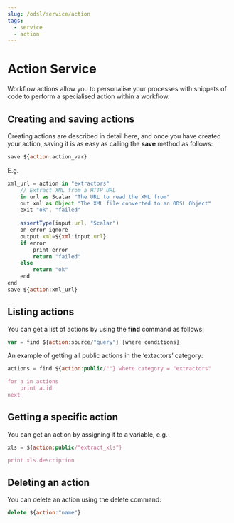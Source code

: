 ```yaml
---
slug: /odsl/service/action
tags:
  - service
  - action
---
```

Action Service
==============

Workflow actions allow you to personalise your processes with snippets of code to perform a specialised action within a workflow.

## Creating and saving actions

Creating actions are described in detail here, and once you have created your action, saving it is as easy as calling the **save** method as follows:

```js
save ${action:action_var}
```

E.g.
```js
xml_url = action in "extractors"
    // Extract XML from a HTTP URL
    in url as Scalar "The URL to read the XML from"
    out xml as Object "The XML file converted to an ODSL Object"
    exit "ok", "failed"
    
    assertType(input.url, "Scalar")
    on error ignore
    output.xml=${xml:input.url}
    if error
        print error
        return "failed"
    else
        return "ok"
    end
end
save ${action:xml_url}
```

## Listing actions

You can get a list of actions by using the **find** command as follows:

```js
var = find ${action:source/"query"} [where conditions]
```

An example of getting all public actions in the ‘extactors’ category:

```js
actions = find ${action:public/""} where category = "extractors"

for a in actions
    print a.id
next
```

## Getting a specific action

You can get an action by assigning it to a variable, e.g.

```js
xls = ${action:public/"extract_xls"}

print xls.description
```

## Deleting an action

You can delete an action using the delete command:

```js
delete ${action:"name"}
```
